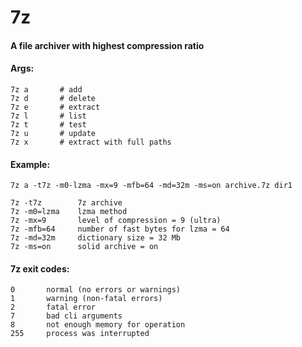 # 7z
#### A file archiver with highest compression ratio

#### Args:
```
7z a       # add
7z d       # delete
7z e       # extract
7z l       # list
7z t       # test
7z u       # update
7z x       # extract with full paths
```

#### Example:
```
7z a -t7z -m0-lzma -mx=9 -mfb=64 -md=32m -ms=on archive.7z dir1

7z -t7z        7z archive
7z -m0=lzma    lzma method
7z -mx=9       level of compression = 9 (ultra)
7z -mfb=64     number of fast bytes for lzma = 64
7z -md=32m     dictionary size = 32 Mb
7z -ms=on      solid archive = on
```

#### 7z exit codes:
```
0       normal (no errors or warnings)
1       warning (non-fatal errors)
2       fatal error
7       bad cli arguments
8       not enough memory for operation
255     process was interrupted
```
